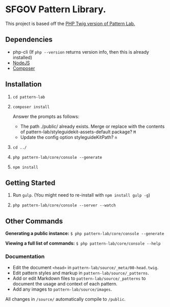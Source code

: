 # SFGOV Pattern Library.

This project is based off the [PHP Twig version of Pattern Lab.](http://github.com/pattern-lab/edition-php-twig-standard)

## Dependencies

- php-cli (If `php --version` returns version info, then this is already installed)
- [NodeJS](https://nodejs.org/)
- [Composer](https://getcomposer.org/doc/00-intro.md#installation-linux-unix-osx/)

## Installation

1. `cd pattern-lab`

2. `composer install`
  
    Answer the prompts as follows:
  
    - The path ./public/ already exists. Merge or replace with the contents of pattern-lab/styleguidekit-assets-default package? `M`
    - Update the config option styleguideKitPath? `n`

3. `cd ../`

4. `php pattern-lab/core/console --generate`

5. `npm install`

## Getting Started

1. Run `gulp`. (You might need to re-install with `npm install gulp -g`)

2. `php pattern-lab/core/console --server --watch`

## Other Commands

**Generating a public instance:** `$ php pattern-lab/core/console --generate`

**Viewing a full list of commands:** `$ php pattern-lab/core/console --help`

### Documentation

- Edit the document `<head>` in `pattern-lab/source/_meta/00-head.twig`.
- Edit pattern styles and markup in `pattern-lab/source/_patterns`.
- Add or edit Markdown files to `pattern-lab/source/_patterns` to document the usage and context of each pattern.
- Add any images to `pattern-lab/source/images`.

All changes in `/source/` automatically compile to `/public`.
